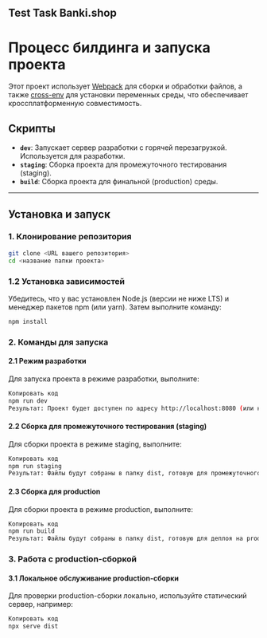 ## Test Task Banki.shop

# Процесс билдинга и запуска проекта

Этот проект использует [Webpack](https://webpack.js.org/) для сборки и обработки файлов, а также [cross-env](https://github.com/kentcdodds/cross-env) для установки переменных среды, что обеспечивает кроссплатформенную совместимость. 

## Скрипты

- **`dev`**: Запускает сервер разработки с горячей перезагрузкой. Используется для разработки.
- **`staging`**: Сборка проекта для промежуточного тестирования (staging).
- **`build`**: Сборка проекта для финальной (production) среды.

---

## Установка и запуск

### 1. Клонирование репозитория
```bash
git clone <URL вашего репозитория>
cd <название папки проекта>
``` 

### 1.2 Установка зависимостей
Убедитесь, что у вас установлен Node.js (версии не ниже LTS) и менеджер пакетов npm (или yarn). Затем выполните команду:

```bash
npm install
```

### 2. Команды для запуска
#### 2.1 Режим разработки
Для запуска проекта в режиме разработки, выполните:

```bash
Копировать код
npm run dev
Результат: Проект будет доступен по адресу http://localhost:8080 (или на порту, указанном в конфигурации Webpack).
``` 

#### 2.2 Сборка для промежуточного тестирования (staging)
Для сборки проекта в режиме staging, выполните:

```bash
Копировать код
npm run staging
Результат: Файлы будут собраны в папку dist, готовую для промежуточного тестирования.
``` 

#### 2.3 Сборка для production
Для сборки проекта в режиме production, выполните:

``` bash
Копировать код
npm run build
Результат: Файлы будут собраны в папку dist, готовую для деплоя на production-сервер.
``` 

### 3. Работа с production-сборкой
#### 3.1 Локальное обслуживание production-сборки
Для проверки production-сборки локально, используйте статический сервер, например:

```bash
Копировать код
npx serve dist
```